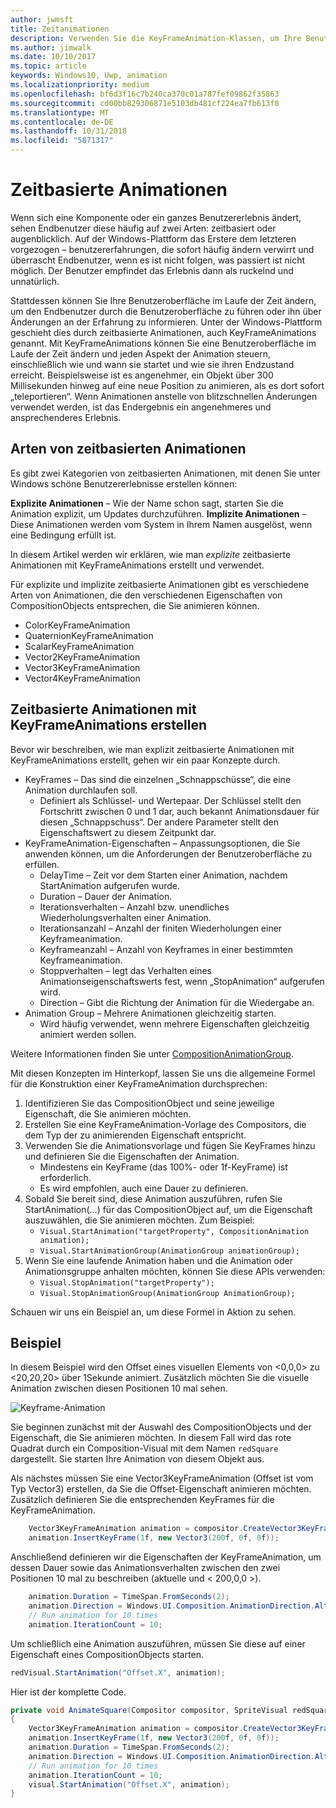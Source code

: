 ```yaml
---
author: jwmsft
title: Zeitanimationen
description: Verwenden Sie die KeyFrameAnimation-Klassen, um Ihre Benutzeroberfläche mit der Zeit ändern.
ms.author: jimwalk
ms.date: 10/10/2017
ms.topic: article
keywords: Windows10, Uwp, animation
ms.localizationpriority: medium
ms.openlocfilehash: bf6d3f16c7b240ca370c01a787fef09862f35863
ms.sourcegitcommit: cd00bb829306871e5103db481cf224ea7fb613f0
ms.translationtype: MT
ms.contentlocale: de-DE
ms.lasthandoff: 10/31/2018
ms.locfileid: "5871317"
---
```

# <a name="time-based-animations"></a>Zeitbasierte Animationen

Wenn sich eine Komponente oder ein ganzes Benutzererlebnis ändert, sehen Endbenutzer diese häufig auf zwei Arten: zeitbasiert oder augenblicklich. Auf der Windows-Plattform das Erstere dem letzteren vorgezogen – benutzererfahrungen, die sofort häufig ändern verwirrt und überrascht Endbenutzer, wenn es ist nicht folgen, was passiert ist nicht möglich. Der Benutzer empfindet das Erlebnis dann als ruckelnd und unnatürlich.

Stattdessen können Sie Ihre Benutzeroberfläche im Laufe der Zeit ändern, um den Endbenutzer durch die Benutzeroberfläche zu führen oder ihn über Änderungen an der Erfahrung zu informieren. Unter der Windows-Plattform geschieht dies durch zeitbasierte Animationen, auch KeyFrameAnimations genannt. Mit KeyFrameAnimations können Sie eine Benutzeroberfläche im Laufe der Zeit ändern und jeden Aspekt der Animation steuern, einschließlich wie und wann sie startet und wie sie ihren Endzustand erreicht. Beispielsweise ist es angenehmer, ein Objekt über 300 Millisekunden hinweg auf eine neue Position zu animieren, als es dort sofort „teleportieren“. Wenn Animationen anstelle von blitzschnellen Änderungen verwendet werden, ist das Endergebnis ein angenehmeres und ansprechenderes Erlebnis.

## <a name="types-of-time-based-animations"></a>Arten von zeitbasierten Animationen

Es gibt zwei Kategorien von zeitbasierten Animationen, mit denen Sie unter Windows schöne Benutzererlebnisse erstellen können:

**Explizite Animationen** – Wie der Name schon sagt, starten Sie die Animation explizit, um Updates durchzuführen.
**Implizite Animationen** – Diese Animationen werden vom System in Ihrem Namen ausgelöst, wenn eine Bedingung erfüllt ist.

In diesem Artikel werden wir erklären, wie man _explizite_ zeitbasierte Animationen mit KeyFrameAnimations erstellt und verwendet.

Für explizite und implizite zeitbasierte Animationen gibt es verschiedene Arten von Animationen, die den verschiedenen Eigenschaften von CompositionObjects entsprechen, die Sie animieren können.

- ColorKeyFrameAnimation
- QuaternionKeyFrameAnimation
- ScalarKeyFrameAnimation
- Vector2KeyFrameAnimation
- Vector3KeyFrameAnimation
- Vector4KeyFrameAnimation

## <a name="create-time-based-animations-with-keyframeanimations"></a>Zeitbasierte Animationen mit KeyFrameAnimations erstellen

Bevor wir beschreiben, wie man explizit zeitbasierte Animationen mit KeyFrameAnimations erstellt, gehen wir ein paar Konzepte durch.

- KeyFrames – Das sind die einzelnen „Schnappschüsse“, die eine Animation durchlaufen soll.
  - Definiert als Schlüssel- und Wertepaar. Der Schlüssel stellt den Fortschritt zwischen 0 und 1 dar, auch bekannt Animationsdauer für diesen „Schnappschuss“. Der andere Parameter stellt den Eigenschaftswert zu diesem Zeitpunkt dar.
- KeyFrameAnimation-Eigenschaften – Anpassungsoptionen, die Sie anwenden können, um die Anforderungen der Benutzeroberfläche zu erfüllen.
  - DelayTime – Zeit vor dem Starten einer Animation, nachdem StartAnimation aufgerufen wurde.
  - Duration – Dauer der Animation.
  - Iterationsverhalten – Anzahl bzw. unendliches Wiederholungsverhalten einer Animation.
  - Iterationsanzahl – Anzahl der finiten Wiederholungen einer Keyframeanimation.
  - Keyframeanzahl – Anzahl von Keyframes in einer bestimmten Keyframeanimation.
  - Stoppverhalten – legt das Verhalten eines Animationseigenschaftswerts fest, wenn „StopAnimation“ aufgerufen wird.
  - Direction – Gibt die Richtung der Animation für die Wiedergabe an.
- Animation Group – Mehrere Animationen gleichzeitig starten.
  - Wird häufig verwendet, wenn mehrere Eigenschaften gleichzeitig animiert werden sollen.

Weitere Informationen finden Sie unter [CompositionAnimationGroup](https://docs.microsoft.com/uwp/api/windows.ui.composition.compositionanimationgroup).

Mit diesen Konzepten im Hinterkopf, lassen Sie uns die allgemeine Formel für die Konstruktion einer KeyFrameAnimation durchsprechen:

1. Identifizieren Sie das CompositionObject und seine jeweilige Eigenschaft, die Sie animieren möchten.
1. Erstellen Sie eine KeyFrameAnimation-Vorlage des Compositors, die dem Typ der zu animierenden Eigenschaft entspricht.
1. Verwenden Sie die Animationsvorlage und fügen Sie KeyFrames hinzu und definieren Sie die Eigenschaften der Animation.
    - Mindestens ein KeyFrame (das 100%- oder 1f-KeyFrame) ist erforderlich.
    - Es wird empfohlen, auch eine Dauer zu definieren.
1. Sobald Sie bereit sind, diese Animation auszuführen, rufen Sie StartAnimation(...) für das CompositionObject auf, um die Eigenschaft auszuwählen, die Sie animieren möchten. Zum Beispiel:
    - `Visual.StartAnimation("targetProperty", CompositionAnimation animation);`
    - `Visual.StartAnimationGroup(AnimationGroup animationGroup);`
1. Wenn Sie eine laufende Animation haben und die Animation oder Animationsgruppe anhalten möchten, können Sie diese APIs verwenden:
    - `Visual.StopAnimation("targetProperty");`
    - `Visual.StopAnimationGroup(AnimationGroup AnimationGroup);`

Schauen wir uns ein Beispiel an, um diese Formel in Aktion zu sehen.

## <a name="example"></a>Beispiel

In diesem Beispiel wird den Offset eines visuellen Elements von <0,0,0> zu <20,20,20> über 1Sekunde animiert. Zusätzlich möchten Sie die visuelle Animation zwischen diesen Positionen 10 mal sehen.

![Keyframe-Animation](images/animation/animated-rectangle.gif)

Sie beginnen zunächst mit der Auswahl des CompositionObjects und der Eigenschaft, die Sie animieren möchten. In diesem Fall wird das rote Quadrat durch ein Composition-Visual mit dem Namen `redSquare` dargestellt. Sie starten Ihre Animation von diesem Objekt aus.

Als nächstes müssen Sie eine Vector3KeyFrameAnimation (Offset ist vom Typ Vector3) erstellen, da Sie die Offset-Eigenschaft animieren möchten. Zusätzlich definieren Sie die entsprechenden KeyFrames für die KeyFrameAnimation.

```csharp
    Vector3KeyFrameAnimation animation = compositor.CreateVector3KeyFrameAnimation();
    animation.InsertKeyFrame(1f, new Vector3(200f, 0f, 0f));
```

Anschließend definieren wir die Eigenschaften der KeyFrameAnimation, um dessen Dauer sowie das Animationsverhalten zwischen den zwei Positionen 10 mal zu beschreiben (aktuelle und < 200,0,0 >).

```csharp
    animation.Duration = TimeSpan.FromSeconds(2);
    animation.Direction = Windows.UI.Composition.AnimationDirection.Alternate;
    // Run animation for 10 times
    animation.IterationCount = 10;
```

Um schließlich eine Animation auszuführen, müssen Sie diese auf einer Eigenschaft eines CompositionObjects starten.

```csharp
redVisual.StartAnimation("Offset.X", animation);
```

Hier ist der komplette Code.

```csharp
private void AnimateSquare(Compositor compositor, SpriteVisual redSquare)
{ 
    Vector3KeyFrameAnimation animation = compositor.CreateVector3KeyFrameAnimation();
    animation.InsertKeyFrame(1f, new Vector3(200f, 0f, 0f));
    animation.Duration = TimeSpan.FromSeconds(2);
    animation.Direction = Windows.UI.Composition.AnimationDirection.Alternate;
    // Run animation for 10 times
    animation.IterationCount = 10;
    visual.StartAnimation("Offset.X", animation);
} 
```
